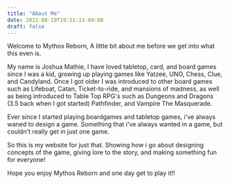 ```yaml
---
title: "About Me"
date: 2022-08-19T19:51:13-04:00
draft: false
---
```


Welcome to Mythos Reborn, A little bit about me before we get into what this
even is. 

My name is Joshua Mathie, I have loved tabletop, card, and board games since I was a kid,
growing up playing games like Yatzee, UNO, Chess, Clue, and Candyland. Once I got
older I was introduced to other board games such as Lifeboat, Catan,
Ticket-to-ride, and mansions of madness, as well as being introduced to Table
Top RPG's such as Dungeons and Dragons (3.5 back when I got started) Pathfinder, and Vampire The Masquerade. 

Ever since I started playing boardgames and tabletop games, i've always waned
to design a game. Something that i've always wanted in a game, but couldn't
really get in just one game. 

So this is my website for just that. Showing how i go about designing concepts
of the game, giving lore to the story, and making something fun for everyone!

Hope you enjoy Mythos Reborn and one day get to play it!!
